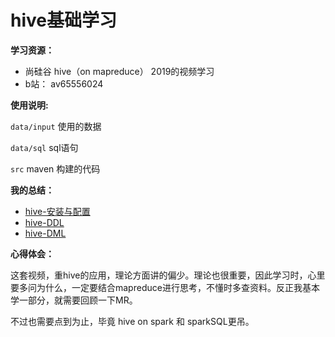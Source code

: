 # hive基础学习


**学习资源：**

- 尚硅谷 hive（on mapreduce） 2019的视频学习
- b站： av65556024


**使用说明:**

`data/input` 使用的数据

`data/sql` sql语句

`src` maven 构建的代码

**我的总结：**


* [hive-安装与配置](https://zouxxyy.github.io/2019/09/16/hive-%E5%AE%89%E8%A3%85%E4%B8%8E%E9%85%8D%E7%BD%AE/)
* [hive-DDL](https://zouxxyy.github.io/2019/09/17/hive-DDL/#more)
* [hive-DML](https://zouxxyy.github.io/2019/09/19/hive-DML/#more)


**心得体会：**

这套视频，重hive的应用，理论方面讲的偏少。理论也很重要，因此学习时，心里要多问为什么，一定要结合mapreduce进行思考，不懂时多查资料。反正我基本学一部分，就需要回顾一下MR。

不过也需要点到为止，毕竟 hive on spark 和 sparkSQL更吊。
